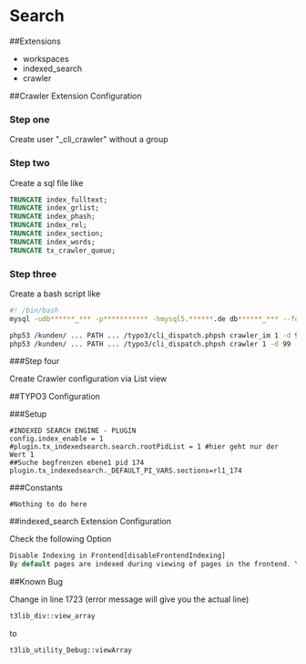 Search
======

##Extensions

- workspaces
- indexed_search
- crawler

##Crawler Extension Configuration

### Step one

Create user "_cli_crawler" without a group

### Step two

Create a sql file like

```sql
TRUNCATE index_fulltext;
TRUNCATE index_grlist;
TRUNCATE index_phash;
TRUNCATE index_rel;
TRUNCATE index_section;
TRUNCATE index_words;
TRUNCATE tx_crawler_queue;
```
### Step three

Create a bash script like

```bash
#! /bin/bash
mysql -udb******_*** -p*********** -hmysql5.******.de db******_*** --force < /kunden/ ... PATH ... /typo3-clear-index.sql;

php53 /kunden/ ... PATH ... /typo3/cli_dispatch.phpsh crawler_im 1 -d 99 -conf de -o queue
php53 /kunden/ ... PATH ... /typo3/cli_dispatch.phpsh crawler 1 -d 99 -conf de 
```

###Step four

Create Crawler configuration via List view

##TYPO3 Configuration

###Setup

```typoscript
#INDEXED SEARCH ENGINE - PLUGIN
config.index_enable = 1
#plugin.tx_indexedsearch.search.rootPidList = 1 #hier geht nur der Wert 1
##Suche begfrenzen ebene1 pid 174
plugin.tx_indexedsearch._DEFAULT_PI_VARS.sections=rl1_174
```

###Constants

```typoscript
#Nothing to do here
```

##indexed_search Extension Configuration

Check the following Option

```php
Disable Indexing in Frontend[disableFrontendIndexing]
By default pages are indexed during viewing of pages in the frontend. You can disable this features so indexing of pages is only initiated through the backend page crawler.
```

##Known Bug

Change in line 1723 (error message will give you the actual line)

```php
t3lib_div::view_array
```
to

```php
t3lib_utility_Debug::viewArray
```